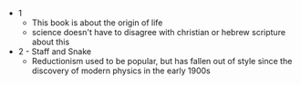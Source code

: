 - 1 
  - This book is about the origin of life
  - science doesn't have to disagree with christian or hebrew scripture about this
- 2 - Staff and Snake
  - Reductionism used to be popular, but has fallen out of style since the discovery of modern physics in the early 1900s